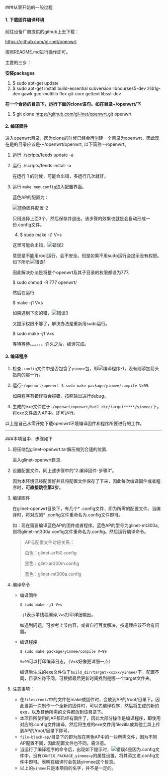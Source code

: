 ###从零开始的一般过程

#### 1. 下载固件编译环境

前往设备厂商提供的github上去下载：

https://github.com/gl-inet/openwrt

按照README.md进行操作即可。

主要的三步：

**安装packages**

  1. $ sudo apt-get update
  2. $ sudo apt-get install build-essential subversion libncurses5-dev zlib1g-dev gawk gcc-multilib flex git-core gettext libssl-dev

**在一个合适的目录下，运行下面的clone语句。如在目录~/openwrt/下**

  1. $ git clone https://github.com/gl-inet/openwrt.git openwrt


#### 2. 编译固件

进入openwrt目录，因为clone的时候已经会再创建一个目录为openwrt，因此现在是的目录应该是～/openwrt/openwrt, 以下简称～/openwrt。

 1. 运行 ./scripts/feeds update -a

 2. 运行 ./scripts/feeds install -a

    在运行 **1** 的时候，可能会出错，多运行几次就好。

3. 运行 `make menuconfig`进入配置界面。

    蓝色AP的配置为：

    ![蓝色固件配置-2](/Users/longlong/master_work/smartAP_V1.0/固件/配置.png)

    只用选择上面3个，然后保存并退出。该步骤的效果也就是会自动形成一份.config文件。

    4. $ sudo make -j1 V=s

    这里可能会出错，![错误2](/Users/longlong/master_work/smartAP_V1.0/固件/错误2.jpeg)

    意思是不能用root运行，会不安全。但是如果不用sudo运行会提示没有权限。如下所示![错误1](/Users/longlong/master_work/smartAP_V1.0/固件/错误1.jpeg)

    因此解决办法是将整个openwrt及其子目录的权限都设为777.

    $ sudo chmod -R 777 openwrt/

    然后在运行

    $ make -j1 V=s

    如果遇到下面的错，![错误3](/Users/longlong/master_work/smartAP_V1.0/固件/错误3.jpeg)

    又提示权限不够了，解决办法是重新用sudo运行。

    $ sudo make -j1 V=s

    等待等待。。。。。。许久之后，编译完成。




#### 3. 编译程序

1. 检查`.config`文件中是否包含了`yinmee`包，即![编译程序-1](/Users/longlong/master_work/smartAP_V1.0/固件/编译程序-1.jpeg)，没有则添加箭头指向的那一行。

2. 运行`~/openwrt/openwrt $ sudo make package/yinmee/compile V=99`.

   如果程序有错误将会报错，按照输出进行debug。

3. 生成的exe文件位于`~/openwrt/openwrt/buil_dir/target*****/yinmee/`下。将exe文件放入AP中。即可运行。

以上是自己从零开始下载openwrt环境编译固件和程序所要进行的工作。

---

###本项目中，步骤如下

1. 将压缩包glinet-openwrt.tar解压缩到合适的位置.

   进入glinet-openwrt目录.

2. 设置配置文件，同上述步骤中的“2.编译固件-步骤3”。

   因为本环境已经配置好并且将配置文件保存了下来，因此每次编译固件或者程序时，__可直接跳往第3步__。

3. 编译固件

   在glinet-openwrt目录下，有几个* .config文件，即为所需的配置文件。当编译时，将对应的* .config文件重命名为.config文件即可。

   如：现在需要编译蓝色AP的固件或者程序。蓝色AP的型号为glinet-mt300a,则将glinet-mt300a.config文件重命名为.config。然后运行编译命令。

   > AP与配置文件对应关系：
   >
   > 白色：glinet-ar150.config
   >
   > 黑色：glint-ar300m.config
   >
   > 蓝色：glinet-mt300a.config

4. 编译命令

   - 编译固件

     ```$ sudo make -j1 V=s```

     `-j1`表示单线程编译,`V=s`打印详细输出。

     如遇到问题，可参考上节内容，或者自行百度解决，按道理应该不会有问题。

   - 编译程序

     ```$ sudo make package/yinmee/compile V=99```

     `V=99`可以打印编译日志。（V=s好像更详细一点）

     编译后生成的exe文件位于`build_dir/target-xxxxx/yinmee/`下，配置不同，目录名称不同，可根据最后更新时间找到是哪一个target文件夹。

5. 注意事项：

   - 在`files/root/`中的文件在make成固件时，会放到AP的/root/目录下。因此当第一次制作一个全新的固件时，可以先编译程序，然后将生成的新的exe，以及其他所需的文件都放到该目录下。
   - 本项目所使用的AP都已经有固件了，因此大部分操作是编译程序，即使用对应的.config文件编译，然后将生成的exe文件用filezilla或其他工具上传到AP的/root/目录下即可。
   - `file-black-ap/`目录下的即为放在黑色AP中的一些所需文件，因为不同AP配置不同，因此配置文件也不同，需注意。
   - 当运行了编译程序的命令后，出现如下提示时，![错误4](/Users/longlong/master_work/smartAP_V1.0/固件/错误4.jpeg)是因为.config文件中，没有`CONFIG_PACKAGE_yinmee=y`的属性设置，将其添加进.config文件中即可。表明在编译时会包括yinmee这个目录。
   - 以上的`yinmee`只是本项目的名字，并不是一定的。
